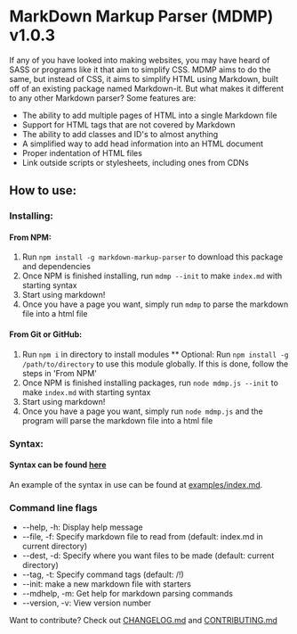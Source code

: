 # MarkDown Markup Parser (MDMP) v1.0.3
If any of you have looked into making websites, you may have heard of SASS or programs like it that aim to simplify CSS. MDMP aims to do the same, but instead of CSS, it aims to simplify HTML using Markdown, built off of an existing package named Markdown-it. But what makes it different to any other Markdown parser? Some features are:
- The ability to add multiple pages of HTML into a single Markdown file
- Support for HTML tags that are not covered by Markdown
- The ability to add classes and ID's to almost anything
- A simplified way to add head information into an HTML document
- Proper indentation of HTML files
- Link outside scripts or stylesheets, including ones from CDNs


## How to use:

### Installing:

#### From NPM:
1. Run `npm install -g markdown-markup-parser` to download this package and dependencies
1. Once NPM is finished installing, run `mdmp --init`  to make `index.md` with starting syntax
1. Start using markdown!
1. Once you have a page you want, simply run `mdmp` to parse the markdown file into a html file

#### From Git or GitHub:
1. Run `npm i` in directory to install modules
  \*\* Optional: Run `npm install -g /path/to/directory` to use this module globally. If this is done, follow the steps in 'From NPM'
1. Once NPM is finished installing packages, run `node mdmp.js --init` to make `index.md` with starting syntax
1. Start using markdown!
1. Once you have a page you want, simply run `node mdmp.js` and the program will parse the markdown file into a html file


### Syntax:
#### Syntax can be found [here](syntax.md)
An example of the syntax in use can be found at [examples/index.md](https://raw.githubusercontent.com/trevor34/markdown-website-builder/master/examples/index.md).

### Command line flags
- --help, -h: Display help message
- --file, -f: Specify markdown file to read from (default: index.md in current directory)
- --dest, -d: Specify where you want files to be made (default: current directory)
- --tag, -t: Specify command tags (default: /!)
- --init: make a new markdown file with starters
- --mdhelp, -m: Get help for markdown parsing commands
- --version, -v: View version number



Want to contribute? Check out [CHANGELOG.md](CHANGELOG.md) and [CONTRIBUTING.md](CONTRIBUTING.md)
